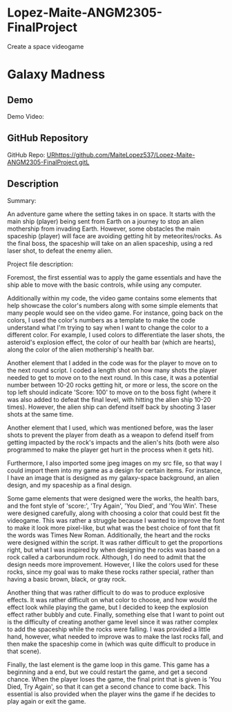 # Lopez-Maite-ANGM2305-FinalProject
Create a space videogame 
# Galaxy Madness

## Demo
Demo Video: <URL>

## GitHub Repository
GitHub Repo: <URhttps://github.com/MaiteLopez537/Lopez-Maite-ANGM2305-FinalProject.gitL>

## Description
Summary: 

An adventure game where the setting takes in on space. It starts with the main ship (player) being sent from Earth on a journey to stop an alien mothership from invading Earth. However, some obstacles the main spaceship (player) will face are avoiding getting hit by meteorites/rocks. As the final boss, the spaceship will take on an alien spaceship, using a red laser shot, to defeat the enemy alien.

Project file description: 

Foremost, the first essential was to apply the game essentials and have the ship able to move with the basic controls, while using any computer. 

Additionally within my code, the video game contains some elements that help showcase the color's numbers along with some simple elements that many people would see on the video game. For instance, going back on the colors, I used the color's numbers as a template to make the code understand what I'm trying to say when I want to change the color to a different color. For example, I used colors to differentiate the laser shots, the asteroid's explosion effect, the color of our health bar (which are hearts), along the color of the alien mothership's health bar. 

Another element that I added in the code was for the player to move on to the next round script. I coded a length shot on how many shots the player needed to get to move on to the next round. In this case, it was a potential number between 10-20 rocks getting hit, or more or less, the score on the top left should indicate 'Score: 100' to move on to the boss fight (where it was also added to defeat the final level, with hitting the alien ship 10-20 times). However, the alien ship can defend itself back by shooting 3 laser shots at the same time. 

Another element that I used, which was mentioned before, was the laser shots to prevent the player from death as a weapon to defend itself from getting impacted by the rock's impacts and the alien's hits (both were also programmed to make the player get hurt in the process when it gets hit). 

Furthermore, I also imported some jpeg images on my src file, so that way I could import them into my game as a design for certain items. For instance, I have an image that is designed as my galaxy-space background, an alien design, and my spaceship as a final design. 

Some game elements that were designed were the works, the health bars, and the font style of 'score:', 'Try Again', 'You Died', and 'You Win'. These were designed carefully, along with choosing a color that could best fit the videogame. This was rather a struggle because I wanted to improve the font to make it look more pixel-like, but what was the best choice of font that fit the words was Times New Roman. Additionally, the heart and the rocks were designed within the script. It was rather difficult to get the proportions right, but what I was inspired by when designing the rocks was based on a rock called a carborundum rock. Although, I do need to admit that the design needs more improvement. However, I like the colors used for these rocks, since my goal was to make these rocks rather special, rather than having a basic brown, black, or gray rock. 

Another thing that was rather difficult to do was to produce explosive effects. It was rather difficult on what color to choose, and how would the effect look while playing the game, but I decided to keep the explosion effect rather bubbly and cute. Finally, something else that I want to point out is the difficulty of creating another game level since it was rather complex to add the spaceship while the rocks were falling. I was provided a little hand, however, what needed to improve was to make the last rocks fall, and then make the spaceship come in (which was quite difficult to produce in that scene).

Finally, the last element is the game loop in this game. This game has a beginning and a end, but we could restart the game, and get a second chance. When the player loses the game, the final print that is given is 'You Died, Try Again', so that it can get a second chance to come back. This essential is also provided when the player wins the game if he decides to play again or exit the game. 